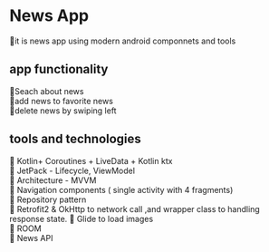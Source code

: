 # News App 
🧪it is news app using modern android componnets and tools   
## app functionality
🧪Seach about news  
🧪add news to favorite news  
🧪delete news by swiping left   
## tools and technologies
🧪 Kotlin+ Coroutines + LiveData + Kotlin ktx   
🧪 JetPack - Lifecycle, ViewModel   
🧪 Architecture - MVVM   
🧪 Navigation components ( single activity with 4 fragments)   
🧪 Repository pattern   
🧪 Retrofit2 & OkHttp to network call ,and wrapper class to
   handling response state.
🧪 Glide to load images   
🧪 ROOM   
🧪 News API   
